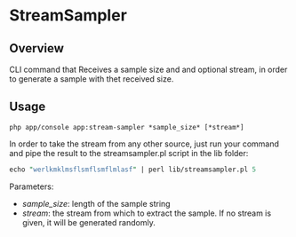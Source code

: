 StreamSampler
=============

## Overview

CLI command that Receives a sample size and and optional stream, in order to generate a sample with thet received size.

## Usage

```
php app/console app:stream-sampler *sample_size* [*stream*]
```

In order to take the stream from any other source, just run your command and pipe the result to the streamsampler.pl script in the lib folder:
```perl
echo "werlkmklmsflsmflsmflmlasf" | perl lib/streamsampler.pl 5
```

Parameters:
* _sample_size_: length of the sample string
* _stream_: the stream from which to extract the sample. If no stream is given, it will be generated randomly.